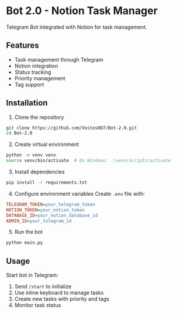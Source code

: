 # Bot 2.0 - Notion Task Manager

Telegram Bot integrated with Notion for task management.

## Features

- Task management through Telegram
- Notion integration
- Status tracking
- Priority management
- Tag support

## Installation

1. Clone the repository
```bash
git clone https://github.com/Vostos007/Bot-2.0.git
cd Bot-2.0
```

2. Create virtual environment
```bash
python -m venv venv
source venv/bin/activate  # On Windows: .\venv\Scripts\activate
```

3. Install dependencies
```bash
pip install -r requirements.txt
```

4. Configure environment variables
Create `.env` file with:
```ini
TELEGRAM_TOKEN=your_telegram_token
NOTION_TOKEN=your_notion_token
DATABASE_ID=your_notion_database_id
ADMIN_ID=your_telegram_id
```

5. Run the bot
```bash
python main.py
```

## Usage

Start bot in Telegram:
1. Send `/start` to initialize
2. Use inline keyboard to manage tasks
3. Create new tasks with priority and tags
4. Monitor task status